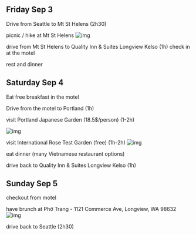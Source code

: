 ## Friday Sep 3

Drive from Seattle to Mt St Helens (2h30)

picnic / hike at Mt St Helens
![img](https://s3-us-west-2.amazonaws.com/uw-s3-cdn/wp-content/uploads/sites/6/2016/11/04145352/mount-st-helens-1721558_960_720_pixabay.jpg)

drive from Mt St Helens to Quality Inn & Suites Longview Kelso (1h)
check in at the motel

rest and dinner

## Saturday Sep 4

Eat free breakfast in the motel

Drive from the motel to Portland (1h)

visit Portland Japanese Garden (18.5$/person) (1-2h)

![img](https://www.koin.com/wp-content/uploads/sites/10/2020/06/japanese-garden-waterfall.jpg)

visit International Rose Test Garden (free) (1h-2h)
![img](https://media.cntraveler.com/photos/5c019bf28acb3b6fd9b86b9f/16:9/w_2560%2Cc_limit/CW0C97.jpg)

eat dinner (many Vietnamese restaurant options)

drive back to Quality Inn & Suites Longview Kelso (1h)

## Sunday Sep 5

checkout from motel

have brunch at Phở Trang - 1121 Commerce Ave, Longview, WA 98632
![img](https://cdn.usarestaurants.info/assets/uploads/11e76853b07807da2b7ba923807ed17d_-united-states-washington-cowlitz-county-longview-pho-trang-og-vietnamese-360-353-3913htm.jpg)

drive back to Seattle (2h30)
